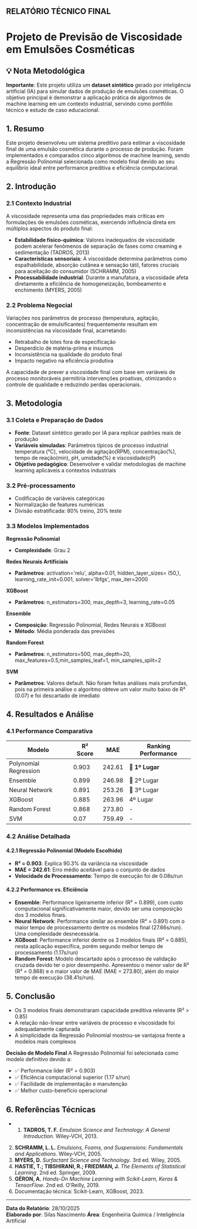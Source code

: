 ## RELATÓRIO TÉCNICO FINAL

# Projeto de Previsão de Viscosidade em Emulsões Cosméticas

## 💡 Nota Metodológica
**Importante**: Este projeto utiliza um **dataset sintético** gerado por inteligência artificial (IA) para simular dados de produção de emulsões cosméticas. O objetivo principal é demonstrar a aplicação prática de algoritmos de machine learning em um contexto industrial, servindo como portfólio técnico e estudo de caso educacional.

## 1. Resumo
Este projeto desenvolveu um sistema preditivo para estimar a viscosidade final de uma emulsão cosmética durante o processo de produção. Foram implementados e comparados cinco algoritmos de machine learning, sendo a Regressão Polinomial selecionada como modelo final devido ao seu equilíbrio ideal entre performance preditiva e eficiência computacional.

## 2. Introdução

### 2.1 Contexto Industrial
A viscosidade representa uma das propriedades mais críticas em formulações de emulsões cosméticas, exercendo influência direta em múltiplos aspectos do produto final:

- **Estabilidade físico-química**: Valores inadequados de viscosidade podem acelerar fenômenos de separação de fases como creaming e sedimentação (TADROS, 2013)
- **Características sensoriais**: A viscosidade determina parâmetros como espalhabilidade, absorção cutânea e sensação tátil, fatores cruciais para aceitação do consumidor (SCHRAMM, 2005)
- **Processabilidade industrial**: Durante a manufatura, a viscosidade afeta diretamente a eficiência de homogeneização, bombeamento e enchimento (MYERS, 2005)

### 2.2 Problema Negocial
Variações nos parâmetros de processo (temperatura, agitação, concentração de emulsificantes) frequentemente resultam em inconsistências na viscosidade final, acarretando:

- Retrabalho de lotes fora de especificação
- Desperdício de matéria-prima e insumos
- Inconsistência na qualidade do produto final
- Impacto negativo na eficiência produtiva

A capacidade de prever a viscosidade final com base em variáveis de processo monitoráveis permitiria intervenções proativas, otimizando o controle de qualidade e reduzindo perdas operacionais.

## 3. Metodologia

### 3.1 Coleta e Preparação de Dados
- **Fonte**: Dataset sintético gerado por IA para replicar padrões reais de produção
- **Variáveis simuladas**: Parâmetros típicos de processo industrial temperatura (°C), velocidade de agitação(RPM), concentração(%), tempo de reação(min), pH, umidade(%) e viscosidade(cP)
- **Objetivo pedagógico**: Desenvolver e validar metodologias de machine learning aplicáveis a contextos industriais 

### 3.2 Pré-processamento
- Codificação de variáveis categóricas
- Normalização de features numéricas
- Divisão estratificada: 80% treino, 20% teste

### 3.3 Modelos Implementados

**Regressão Polinomial**
- **Complexidade**: Grau 2

**Redes Neurais Artificiais**
- **Parâmetros**: activation='relu', alpha=0.01, hidden_layer_sizes= (50,), learning_rate_init=0.001, solver='lbfgs', max_iter=2000

**XGBoost**
- **Parâmetros**: n_estimators=300, max_depth=3, learning_rate=0.05

**Ensemble**
- **Composição**: Regressão Polinomial, Redes Neurais e XGBoost
- **Método**: Média ponderada das previsões

**Random Forest**
- **Parâmetros**: n_estimators=500, max_depth=20, max_features=0.5,min_samples_leaf=1, min_samples_split=2

**SVM**
- **Parâmetros**: Valores default. Não foram feitas análises mais profundas, pois na primeira análise o algoritmo obteve um valor muito baixo de R² (0.07) e foi descartado de imediato

## 4. Resultados e Análise

### 4.1 Performance Comparativa

| Modelo | R² Score |    MAE   | Ranking Performance |
|--------|----------|----------|---------------------|
| Polynomial Regression | 0.903 | 242.61 | 🥇 **1º Lugar** |
| Ensemble | 0.899 | 246.98 | 🥈 2º Lugar |
| Neural Network | 0.891 | 253.26 | 🥉 3º Lugar |
| XGBoost | 0.885 | 263.96 | 4º Lugar |
| Random Forest | 0.868 | 273.80 | - |
| SVM | 0.07 | 759.49 | - |

### 4.2 Análise Detalhada

#### 4.2.1 Regressão Polinomial (Modelo Escolhido)
- **R² = 0.903**: Explica 90.3% da variância na viscosidade
- **MAE = 242.61**: Erro médio aceitável para o conjunto de dados
- **Velocidade de Processamento**: Tempo de execução foi de 0.08s/run

#### 4.2.2 Performance vs. Eficiência
- **Ensemble**: Performance ligeiramente inferior (R² = 0.899), com custo computacional significativamente maior, devido ser uma composição dos 3 modelos finais. 
- **Neural Network**: Performance similar ao ensemble (R² = 0.891) com o maior tempo de processamento dentre os modelos final (27.66s/run). Uma complexidade desnecessária.
- **XGBoost**: Performance inferior dentre os 3 modelos finais (R² = 0.885), nesta aplicação específica, porém segundo melhor tempo de processamento (1.17s/run)
- **Random Forest**: Modelo descartado após o processo de validação cruzada devido ter o pior desempenho. Apresentou o menor valor de R² (R² = 0.868) e o maior valor de MAE (MAE = 273.80), além do maior tempo de execução (38.41s/run).

## 5. Conclusão
- Os 3 modelos finais demonstraram capacidade preditiva relevante (R² > 0.85)
- A relação não-linear entre variáveis de processo e viscosidade foi adequadamente capturada
- A simplicidade da Regressão Polinomial mostrou-se vantajosa frente a modelos mais complexos

**Decisão de Modelo Final**
A Regressão Polinomial foi selecionada como modelo definitivo devido a:
- ✅ Performance líder (R² = 0.903)
- ✅ Eficiência computacional superior (1.17 s/run)
- ✅ Facilidade de implementação e manutenção
- ✅ Melhor custo-benefício operacional


## 6. Referências Técnicas
- 1. **TADROS, T. F.** *Emulsion Science and Technology: A General Introduction*. Wiley-VCH, 2013.
2. **SCHRAMM, L. L.** *Emulsions, Foams, and Suspensions: Fundamentals and Applications*. Wiley-VCH, 2005.
3. **MYERS, D.** *Surfactant Science and Technology*. 3rd ed. Wiley, 2005.
4. **HASTIE, T.; TIBSHIRANI, R.; FRIEDMAN, J.** *The Elements of Statistical Learning*. 2nd ed. Springer, 2009.
5. **GÉRON, A.** *Hands-On Machine Learning with Scikit-Learn, Keras & TensorFlow*. 2nd ed. O'Reilly, 2019.
6. Documentação técnica: Scikit-Learn, XGBoost, 2023.

---

**Data do Relatório**: 28/10/2025  
**Elaborado por**: Silas Nascimento 
**Área**: Engenheiria Química / Inteligência Artificial